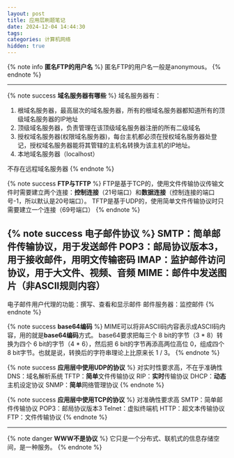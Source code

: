 ```yaml
---
layout: post
title: 应用层刷题笔记
date: 2024-12-04 14:44:30
tags:
categories: 计算机网络
hidden: true
---
```


{% note info **匿名FTP的用户名** %}
匿名FTP的用户名一般是anonymous。
{% endnote %}

---

{% note success **域名服务器有哪些** %}
域名服务器有：
1. 根域名服务器，最高层次的域名服务器，所有的根域名服务器都知道所有的顶级域名服务器的IP地址
2. 顶级域名服务器，负责管理在该顶级域名服务器注册的所有二级域名
3. 授权域名服务器(权限域名服务器)，每台主机都必须在授权域名服务器处登记，授权域名服务器能将其管辖的主机名转换为该主机的IP地址。
4. 本地域名服务器（localhost）

不存在远程域名服务器
{% endnote %}

{% note success **FTP与TFTP** %}
FTP是基于TCP的，使用文件传输协议传输文件时需要建立两个连接：**控制连接**（21号端口）和**数据连接**（控制连接的端口号-1，所以默认是20号端口）。
TFTP是基于UDP的，使用简单文件传输协议时只需要建立一个连接（69号端口）
{% endnote %}

{% note success **电子邮件协议** %}
SMTP：简单邮件传输协议，用于发送邮件
POP3：邮局协议版本3，用于接收邮件，用明文传输密码
IMAP：监护邮件访问协议，用于大文件、视频、音频
MIME：邮件中发送图片（非ASCII规则内容）
---
电子邮件用户代理的功能：撰写、查看和显示邮件
邮件服务器：监控邮件
{% endnote %}

{% note success **base64编码** %}
MIME可以将非ASCII码内容表示成ASCII码内容，用的就是**base64编码**方式。
base64要求把每三个 8 bit的字节（3 * 8）转换为四个 6 bit的字节（4 * 6），然后把 6 bit的字节再添高两位高位 0，组成四个 8 bit字节。也就是说，转换后的字符串理论上比原来长 1 / 3。
{% endnote %}

{% note success **应用层中使用UDP的协议** %}
对实时性要求高，不在乎准确性
DNS：域名解析系统
TFTP：**简单**文件传输协议
RIP：**实时**传输协议
DHCP：**动态**主机设定协议
SNMP：**简单**网络管理协议
{% endnote %}

{% note success **应用层中使用TCP的协议** %}
对准确性要求高
SMTP：简单邮件传输协议
POP3：邮局协议版本3
Telnet：虚拟终端机
HTTP：超文本传输协议
FTP：文件传输协议
{% endnote %}

---

{% note danger **WWW不是协议** %}
它只是一个分布式、联机式的信息存储空间，是一种服务。
{% endnote %}